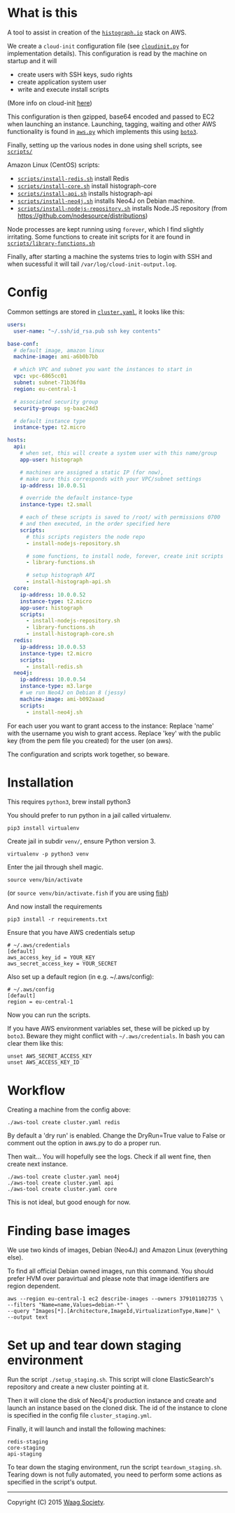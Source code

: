 # What is this

A tool to assist in creation of the
[`histograph.io`](https://histograph.io/) stack on AWS.

We create a `cloud-init` configuration file (see [`cloudinit.py`](cloudinit.py) for implementation details). This configuration is read by the machine on
startup and it will

- create users with SSH keys, sudo rights
- create application system user
- write and execute install scripts

(More info on cloud-init [here](https://cloudinit.readthedocs.org/en/latest/))

This configuration is then gzipped, base64 encoded and passed to EC2
when launching an instance. Launching, tagging, waiting and other AWS
functionality is found in [`aws.py`](aws.py) which implements this
using [`boto3`](http://boto3.readthedocs.org).

Finally, setting up the various nodes in done using shell scripts,
see [`scripts/`](scripts/)

Amazon Linux (CentOS) scripts:

- [`scripts/install-redis.sh`](scripts/install-redis.sh) install Redis
- [`scripts/install-core.sh`](scripts/install-core.sh) install histograph-core
- [`scripts/install-api.sh`](scripts/install-api.sh) installs histograph-api
- [`scripts/install-neo4j.sh`](scripts/install-neo4j.sh) installs Neo4J on Debian machine.
- [`scripts/install-nodejs-repository.sh`](scripts/install-nodejs-repository.sh) installs Node.JS repository (from https://github.com/nodesource/distributions)

Node processes are kept running using `forever`, which I find
slightly irritating. Some functions to create init scripts
for it are found in
[`scripts/library-functions.sh`](scripts/library-functions.sh)

Finally, after starting a machine the systems tries to login with SSH and
when sucessful it will tail `/var/log/cloud-init-output.log`.

# Config

Common settings are stored in [`cluster.yaml`](cluster.yaml),
it looks like this:

```yaml
users:
  user-name: "~/.ssh/id_rsa.pub ssh key contents"

base-conf:
  # default image, amazon linux
  machine-image: ami-a6b0b7bb

  # which VPC and subnet you want the instances to start in
  vpc: vpc-6865cc01
  subnet: subnet-71b36f0a
  region: eu-central-1

  # associated security group
  security-group: sg-baac24d3

  # default instance type
  instance-type: t2.micro

hosts:
  api:
    # when set, this will create a system user with this name/group
    app-user: histograph

    # machines are assigned a static IP (for now),
    # make sure this corresponds with your VPC/subnet settings
    ip-address: 10.0.0.51

    # override the default instance-type
    instance-type: t2.small

    # each of these scripts is saved to /root/ with permissions 0700
    # and then executed, in the order specified here
    scripts:
      # this scripts registers the node repo
      - install-nodejs-repository.sh

      # some functions, to install node, forever, create init scripts
      - library-functions.sh

      # setup histograph API
      - install-histograph-api.sh
  core:
    ip-address: 10.0.0.52
    instance-type: t2.micro
    app-user: histograph
    scripts:
      - install-nodejs-repository.sh
      - library-functions.sh
      - install-histograph-core.sh
  redis:
    ip-address: 10.0.0.53
    instance-type: t2.micro
    scripts:
      - install-redis.sh
  neo4j:
    ip-address: 10.0.0.54
    instance-type: m3.large
    # we run Neo4J on Debian 8 (jessy)
    machine-image: ami-b092aaad
    scripts:
      - install-neo4j.sh
```

For each user you want to grant access to the instance:
Replace 'name' with the username you wish to grant access.
Replace 'key' with the public key (from the pem file you created) for the user (on aws).

The configuration and scripts work together, so beware.

# Installation

This requires `python3`,
	brew install python3

You should prefer to run python in a jail called virtualenv.

	pip3 install virtualenv

Create jail in subdir `venv/`, ensure Python version 3.

	virtualenv -p python3 venv

Enter the jail through shell magic.

	source venv/bin/activate

(or `source venv/bin/activate.fish` if you are using
   [fish](http://fishshell.com))

And now install the requirements

	pip3 install -r requirements.txt

Ensure that you have AWS credentials setup

	# ~/.aws/credentials
	[default]
	aws_access_key_id = YOUR_KEY
	aws_secret_access_key = YOUR_SECRET

Also set up a default region (in e.g. ~/.aws/config):

	# ~/.aws/config
	[default]
	region = eu-central-1

Now you can run the scripts.

If you have AWS environment variables set, these will be picked up by `boto3`.
Beware they might conflict with `~/.aws/credentials`.
In bash you can clear them like this:

	unset AWS_SECRET_ACCESS_KEY
	unset AWS_ACCESS_KEY_ID

# Workflow

Creating a machine from the config above:

    ./aws-tool create cluster.yaml redis

By default a 'dry run' is enabled.
Change the DryRun=True value to False or comment out the option in aws.py to do a proper run.

Then wait... You will hopefully see the logs.
Check if all went fine, then create next instance.

    ./aws-tool create cluster.yaml neo4j
    ./aws-tool create cluster.yaml api
    ./aws-tool create cluster.yaml core

This is not ideal, but good enough for now.

# Finding base images

We use two kinds of images, Debian (Neo4J) and Amazon Linux (everything else).

To find all official Debian owned images, run this command.
You should prefer HVM over paravirtual and please note that image
identifiers are region dependent.

	aws --region eu-central-1 ec2 describe-images --owners 379101102735 \
    --filters "Name=name,Values=debian-*" \
    --query "Images[*].[Architecture,ImageId,VirtualizationType,Name]" \
    --output text

# Set up and tear down staging environment

Run the script `./setup_staging.sh`. This script will clone ElasticSearch's repository and create a new cluster pointing at it.

Then it will clone the disk of Neo4j's production instance and create and launch an instance based on the cloned disk.
The id of the instance to clone is specified in the config file `cluster_staging.yml`.

Finally, it will launch and install the following machines:

```
redis-staging
core-staging
api-staging
```

To tear down the staging environment, run the script `teardown_staging.sh`.
Tearing down is not fully automated, you need to perform some actions as specified in the script's output.





---

Copyright (C) 2015 [Waag Society](http://waag.org).
